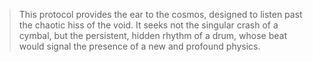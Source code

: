 > This protocol provides the ear to the cosmos, designed to listen past the chaotic hiss of the void. It seeks not the singular crash of a cymbal, but the persistent, hidden rhythm of a drum, whose beat would signal the presence of a new and profound physics.